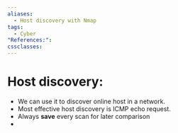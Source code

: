 ```yaml
---
aliases:
  - Host discovery with Nmap
tags:
  - Cyber
"References:": 
cssclasses:
---
```

# Host discovery: 
+ We can use it to discover online host in a network. 
+ Most effective host discovery is ICMP echo request. 
+ Always **save** every scan for later comparison 
+ 